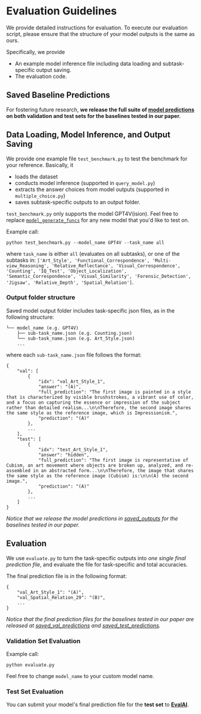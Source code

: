 # Evaluation Guidelines
We provide detailed instructions for evaluation. 
To execute our evaluation script, please ensure that the structure of your model outputs is the same as ours.

Specifically, we provide 
- An example model inference file including data loading and subtask-specific output saving.
- The evaluation code.

## Saved Baseline Predictions
For fostering future research, **we release the full suite of [model predictions](saved_outputs) on both validation and test sets for the baselines tested in our paper.** 


## Data Loading, Model Inference, and Output Saving
We provide one example file `test_benchmark.py` to test the benchmark for your reference. 
Basically, it
- loads the dataset
- conducts model inference (supported in `query_model.py`)
- extracts the answer choices from model outputs (supported in `multiple_choice.py`)
- saves subtask-specific outputs to an output folder.

`test_benchmark.py` only supports the model GPT4V(ision). Feel free to replace [`model_generate_funcs`](https://github.com/zeyofu/BLINK_Benchmark/blob/main/eval/test_benchmark.py#L167) for any new model that you'd like to test on. 

Example call:
```
python test_benchmark.py --model_name GPT4V --task_name all
```
where `task_name` is either `all` (evaluates on all subtasks), or one of the subtasks in: `['Art_Style', 'Functional_Correspondence', 'Multi-view_Reasoning', 'Relative_Reflectance', 'Visual_Correspondence', 'Counting', 'IQ_Test', 'Object_Localization', 'Semantic_Correspondence', 'Visual_Similarity', 'Forensic_Detection', 'Jigsaw', 'Relative_Depth', 'Spatial_Relation']`.

### Output folder structure
Saved model output folder includes task-specific json files, as in the following structure:

```
└── model_name (e.g. GPT4V)
    ├── sub-task_name.json (e.g. Counting.json)
    └── sub-task_name.json (e.g. Art_Style.json)
    ...
```

where each `sub-task_name.json` file follows the format:
```
{
    "val": [
        {
            "idx": "val_Art_Style_1",
            "answer": "(A)",
            "full_prediction": "The first image is painted in a style that is characterized by visible brushstrokes, a vibrant use of color, and a focus on capturing the essence or impression of the subject rather than detailed realism...\n\nTherefore, the second image shares the same style as the reference image, which is Impressionism.",
            "prediction": "(A)"
        },
        ...
    ],
    "test": [
        {
            "idx": "test_Art_Style_1",
            "answer": "hidden",
            "full_prediction": "The first image is representative of Cubism, an art movement where objects are broken up, analyzed, and re-assembled in an abstracted form...\n\nTherefore, the image that shares the same style as the reference image (Cubism) is:\n\n(A) the second image.",
            "prediction": "(A)"
        },
        ...
    ]
}
```

*Notice that we release the model predictions in [saved_outputs](saved_outputs) for the baselines tested in our paper.*

## Evaluation

We use `evaluate.py` to turn the task-specific outputs into *one single final prediction file*, and evaluate the file for task-specific and total accuracies. 

The final prediction file is in the following format:
```
{
    "val_Art_Style_1": "(A)",
    "val_Spatial_Relation_29": "(B)",
    ...
}
```

*Notice that the final prediction files for the baselines tested in our paper are released at [saved_val_predictions](saved_val_predictions) and [saved_test_predictions](saved_test_predictions).*

### Validation Set Evaluation
Example call:
```
python evaluate.py
```
Feel free to change `model_name` to your custom model name.

### Test Set Evaluation
You can submit your model's final prediction file for the **test set** to **[EvalAI](https://eval.ai/web/challenges/challenge-page/2287/overview)**.
